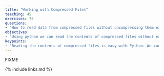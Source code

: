 ```yaml
---
title: "Working with Compressed Files"
teaching: 45
exercises: 75
questions:
- "How to read data from compressed files without uncompressing them explicitly?"
objectives:
- "Using python we can read the contents of compressed files without explicit uncompress them."
keypoints:
- "Reading the contents of compressed files is easy with Python. We can use the zipfile, bz2, zlib, gzip and tarfile modules to achieve this. For the case of a zip file, we can using the ZipFile constructor. Get the list of files inside it using infolist() and open each of those files using open(). After that you can read from it just like a normal file."
---
```

FIXME

{% include links.md %}

